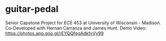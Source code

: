 # guitar-pedal
Senior Capstone Project for ECE 453 at University of Wisconsin - Madison. Co-Developed with Hernan Carranza and James Hunt.
Demo Video: https://photos.app.goo.gl/rEYQQfqqAdkfvVy99

